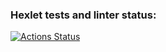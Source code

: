 ### Hexlet tests and linter status:
[![Actions Status](https://github.com/TaRgITay008/python-project-49/actions/workflows/hexlet-check.yml/badge.svg)](https://github.com/TaRgITay008/python-project-49/actions)